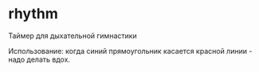 # rhythm
Таймер для дыхательной гимнастики

Использование: когда синий прямоугольник касается красной линии - надо делать вдох.
